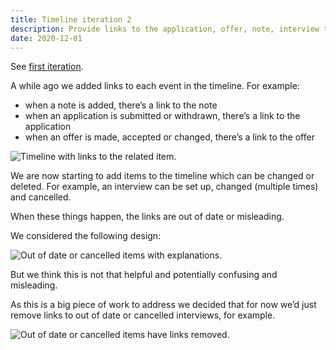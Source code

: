 ```yaml
---
title: Timeline iteration 2
description: Provide links to the application, offer, note, interview the event relates to.
date: 2020-12-01
---
```


See [first iteration](/manage-teacher-training-applications/timeline).

A while ago we added links to each event in the timeline. For example:

- when a note is added, there’s a link to the note
- when an application is submitted or withdrawn, there’s a link to the application
- when an offer is made, accepted or changed, there’s a link to the offer

![Timeline with links to the related item.](timeline--links.png "Timeline with links to the related item")

We are now starting to add items to the timeline which can be changed or deleted. For example, an interview can be set up, changed (multiple times) and cancelled.

When these things happen, the links are out of date or misleading.

We considered the following design:

![Out of date or cancelled items with explanations.](timeline--explanations.png "Out of date or cancelled items with explanations")

But we think this is not that helpful and potentially confusing and misleading.

As this is a big piece of work to address we decided that for now we’d just remove links to out of date or cancelled interviews, for example.

![Out of date or cancelled items have links removed.](timeline--no-links.png "Out of date or cancelled items have links removed")
